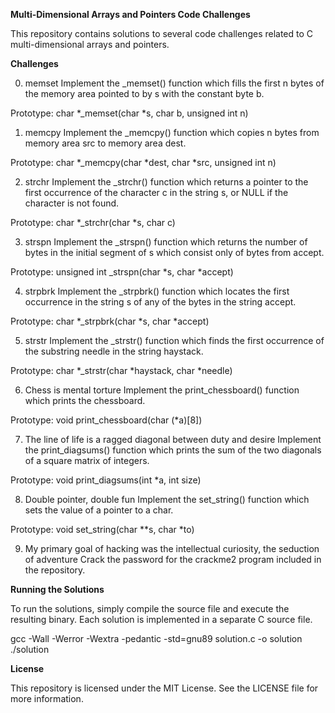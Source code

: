 **Multi-Dimensional Arrays and Pointers Code Challenges**

This repository contains solutions to several code challenges related to C multi-dimensional arrays and pointers.

 **Challenges**

 0. memset
 Implement the _memset() function which fills the first n bytes of the memory area pointed to by s with the constant byte b.

 Prototype: char *_memset(char *s, char b, unsigned int n)

 1. memcpy
 Implement the _memcpy() function which copies n bytes from memory area src to memory area dest.

 Prototype: char *_memcpy(char *dest, char *src, unsigned int n)

 2. strchr
 Implement the _strchr() function which returns a pointer to the first occurrence of the character c in the string s, or NULL if the character is not found.

 Prototype: char *_strchr(char *s, char c)

 3. strspn
 Implement the _strspn() function which returns the number of bytes in the initial segment of s which consist only of bytes from accept.

 Prototype: unsigned int _strspn(char *s, char *accept)

 4. strpbrk
 Implement the _strpbrk() function which locates the first occurrence in the string s of any of the bytes in the string accept.

 Prototype: char *_strpbrk(char *s, char *accept)

 5. strstr
 Implement the _strstr() function which finds the first occurrence of the substring needle in the string haystack.

 Prototype: char *_strstr(char *haystack, char *needle)

 6. Chess is mental torture
 Implement the print_chessboard() function which prints the chessboard.

 Prototype: void print_chessboard(char (*a)[8])

 7. The line of life is a ragged diagonal between duty and desire
 Implement the print_diagsums() function which prints the sum of the two diagonals of a square matrix of integers.

 Prototype: void print_diagsums(int *a, int size)

 8. Double pointer, double fun
 Implement the set_string() function which sets the value of a pointer to a char.

 Prototype: void set_string(char **s, char *to)

 9. My primary goal of hacking was the intellectual curiosity, the seduction of adventure
 Crack the password for the crackme2 program included in the repository.

 **Running the Solutions**

 To run the solutions, simply compile the source file and execute the resulting binary. Each solution is implemented in a separate C source file.

 gcc -Wall -Werror -Wextra -pedantic -std=gnu89 solution.c -o solution ./solution

 **License**

 This repository is licensed under the MIT License. See the LICENSE file for more information.
